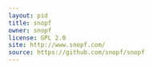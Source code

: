 ```yaml
---
layout: pid
title: snopf
owner: snopf
license: GPL 2.0
site: http://www.snopf.com/
source: https://github.com/snopf/snopf
--- 
```

